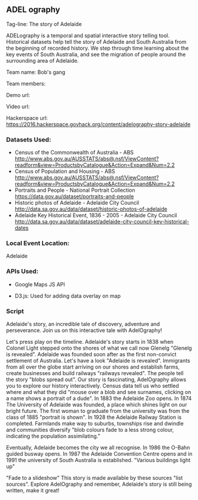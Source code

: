 ## ADEL ography

Tag-line: The story of Adelaide

ADELography is a temporal and spatial interactive story telling tool. Historical
datasets help tell the story of Adelaide and South Australia from the beginning
of recorded history. We step through time learning about the key events of
South Australia, and see the migration of people around the surrounding area of
Adelaide.

Team name: Bob's gang

Team members:

Demo url:

Video url:

Hackerspace url: https://2016.hackerspace.govhack.org/content/adelography-story-adelaide

### Datasets Used:

* Census of the Commonwealth of Australia - ABS
http://www.abs.gov.au/AUSSTATS/abs@.nsf/ViewContent?readform&view=ProductsbyCatalogue&Action=Expand&Num=2.2
* Census of Population and Housing - ABS
http://www.abs.gov.au/AUSSTATS/abs@.nsf/ViewContent?readform&view=ProductsbyCatalogue&Action=Expand&Num=2.2
* Portraits and People - National Portrait Collection
https://data.gov.au/dataset/portraits-and-people
* Historic photos of Adelaide - Adelaide City Council
http://data.sa.gov.au/data/dataset/historic-photos-of-adelaide
* Adelaide Key Historical Event, 1836 - 2005 - Adelaide City Council
http://data.sa.gov.au/data/dataset/adelaide-city-council-key-historical-dates

### Local Event Location:
Adelaide

### APIs Used:
* Google Maps JS API

* D3.js: Used for adding data overlay on map

### Script
Adelaide's story, an incredible tale of discovery, adventure and perseverance.
Join us on this interactive tale with AdelOgraphy!

Let's press play on the timeline. Adelaide's story starts in 1838 when Colonel
Light stepped onto the shores of what we call now Glenelg "Glenelg is revealed".
Adelaide was founded soon after as the first non-convict settlement of
Australia. Let's have a look "Adelaide is revealed". Immigrants from all over
the globe start arriving on our shores and establish farms, create businesses and
build railways "railways revealed". The people tell the story "blobs spread
out". Our story is fascinating, AdelOgraphy allows you to explore our history
interactively. Census data tell us who settled where and what they did
"mouse over a blob and see surnames, clicking on a name shows a portrait of
a dude". In 1883 the Adelaide Zoo opens. In 1874 The University of Adelaide was
founded, a place which shines light on our bright future. The first woman to
graduate from the university was from the class of 1885 "portrait is shown". In
1928 the Adelaide Railway Station is completed. Farmlands make way to suburbs,
townships rise and dwindle and communities diversify "blob colours fade to a
less strong colour, indicating the population assimilating."

Eventually, Adelaide becomes the city we all recognise. In 1986 the O-Bahn guided
busway opens. In 1987 the Adelaide Convention Centre opens and in 1991 the
university of South Australia is established. "Various buildings light up"

"Fade to a slideshow"
This story is made available by these sources "list sources". Explore AdelOgraphy
and remember, Adelaide's story is still being written, make it great!  
